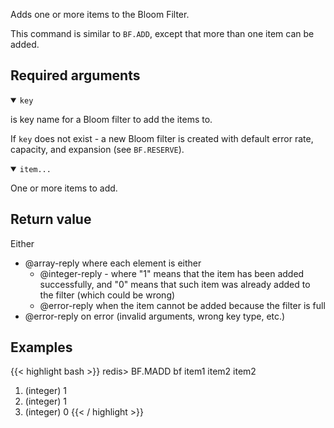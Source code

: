 Adds one or more items to the Bloom Filter.

This command is similar to `BF.ADD`, except that more than one item can be added.

## Required arguments

<details open><summary><code>key</code></summary>

is key name for a Bloom filter to add the items to.

If `key` does not exist - a new Bloom filter is created with default error rate, capacity, and expansion (see `BF.RESERVE`).
</details>

<details open><summary><code>item...</code></summary>

One or more items to add.
</details>

## Return value

Either

- @array-reply where each element is either
  - @integer-reply - where "1" means that the item has been added successfully, and "0" means that such item was already added to the filter (which could be wrong)
  - @error-reply when the item cannot be added because the filter is full
- @error-reply on error (invalid arguments, wrong key type, etc.)

## Examples

{{< highlight bash >}}
redis> BF.MADD bf item1 item2 item2
1) (integer) 1
2) (integer) 1
3) (integer) 0
{{< / highlight >}}
